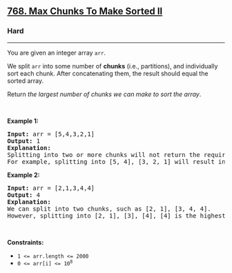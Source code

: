 <h2><a href="https://leetcode.com/problems/max-chunks-to-make-sorted-ii/">768. Max Chunks To Make Sorted II</a></h2><h3>Hard</h3><hr><div style="user-select: auto;"><p style="user-select: auto;">You are given an integer array <code style="user-select: auto;">arr</code>.</p>

<p style="user-select: auto;">We split <code style="user-select: auto;">arr</code> into some number of <strong style="user-select: auto;">chunks</strong> (i.e., partitions), and individually sort each chunk. After concatenating them, the result should equal the sorted array.</p>

<p style="user-select: auto;">Return <em style="user-select: auto;">the largest number of chunks we can make to sort the array</em>.</p>

<p style="user-select: auto;">&nbsp;</p>
<p style="user-select: auto;"><strong class="example" style="user-select: auto;">Example 1:</strong></p>

<pre style="user-select: auto;"><strong style="user-select: auto;">Input:</strong> arr = [5,4,3,2,1]
<strong style="user-select: auto;">Output:</strong> 1
<strong style="user-select: auto;">Explanation:</strong>
Splitting into two or more chunks will not return the required result.
For example, splitting into [5, 4], [3, 2, 1] will result in [4, 5, 1, 2, 3], which isn't sorted.
</pre>

<p style="user-select: auto;"><strong class="example" style="user-select: auto;">Example 2:</strong></p>

<pre style="user-select: auto;"><strong style="user-select: auto;">Input:</strong> arr = [2,1,3,4,4]
<strong style="user-select: auto;">Output:</strong> 4
<strong style="user-select: auto;">Explanation:</strong>
We can split into two chunks, such as [2, 1], [3, 4, 4].
However, splitting into [2, 1], [3], [4], [4] is the highest number of chunks possible.
</pre>

<p style="user-select: auto;">&nbsp;</p>
<p style="user-select: auto;"><strong style="user-select: auto;">Constraints:</strong></p>

<ul style="user-select: auto;">
	<li style="user-select: auto;"><code style="user-select: auto;">1 &lt;= arr.length &lt;= 2000</code></li>
	<li style="user-select: auto;"><code style="user-select: auto;">0 &lt;= arr[i] &lt;= 10<sup style="user-select: auto;">8</sup></code></li>
</ul>
</div>